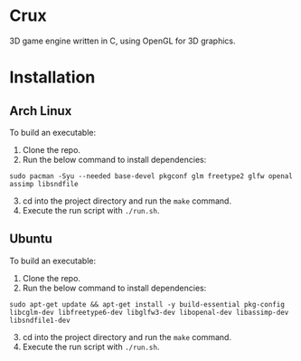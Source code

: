 # Crux
3D game engine written in C, using OpenGL for 3D graphics.

# Installation

## Arch Linux
To build an executable:
1. Clone the repo.
2. Run the below command to install dependencies:
```
sudo pacman -Syu --needed base-devel pkgconf glm freetype2 glfw openal assimp libsndfile
```
3. cd into the project directory and run the ```make``` command.
4. Execute the run script with ```./run.sh```.

## Ubuntu
To build an executable:
1. Clone the repo.
2. Run the below command to install dependencies:
```
sudo apt-get update && apt-get install -y build-essential pkg-config libcglm-dev libfreetype6-dev libglfw3-dev libopenal-dev libassimp-dev libsndfile1-dev
```
3. cd into the project directory and run the ```make``` command.
4. Execute the run script with ```./run.sh```.
